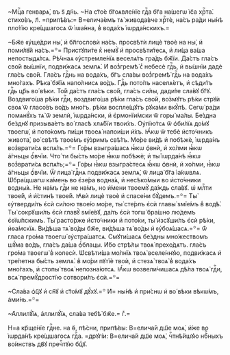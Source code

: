 ~Мцⷭ҇а генварѧ̀, въ ѕ҃ дн҃ь. ~На ст҃о́е бг҃оѧвле́нїе гдⷭ҇а бг҃а на́шегѡ і҆с҃а
хрⷭ҇та̀. стихо́въ, л҃. =припѣ́въ:= В=елича́емъ тѧ̀ живода́вче хрⷭ҇тѐ, на́съ
ра́ди ны́нѣ пло́тїю кре́щшагосѧ ѿ і҆ѡа́нна, в̾ вода́хъ і҆ѡрда́нскихъ.=

~Бж҃е ᲂу҆ще́дри ны̀, и҆ бл҃гословѝ на́съ. просвѣтѝ лицѐ твоѐ на ны̀, и҆
поми́лꙋй на́съ.=꙳= Пристꙋпи́те к̾ немꙋ̀ и҆ просвѣти́тесѧ, и҆ ли́ца ва́ша
непостыдѧ́тсѧ. Рѣ́чнаѧ ᲂу҆стремле́нїѧ веселѧ́тъ гра́дъ бж҃їи. Да́стъ гла́съ
сво́й вы́шнїи, подви́жасѧ землѧ̀. И҆ воз̾гремѣ̀ с̾ небесѐ гдⷭ҇ь, и҆ вы́шнїи
дадѐ гла́съ сво́й. Гла́съ гдⷭ҇нь на вода́хъ, бг҃ъ сла́вы воз̾гремѣ̀ гдⷭ҇ь на
вода́хъ мно́гахъ. Рѣка̀ бж҃їѧ напо́лнисѧ во́дъ. Гдⷭ҇ь пото́пъ населѧ́етъ, и҆
сѣди́тъ гдⷭ҇ь цр҃ь во́ вѣки. То́й да́стъ гла́съ сво́й, гла́съ си́лы, дади́те
сла́вꙋ бг҃ꙋ. Воздвиго́ша рѣ́ки гдⷭ҇и, воздвиго́ша рѣ́ки гла́съ сво́й, во́змꙋтъ
рѣ́ки стрꙋѝ своѧ̀ ѿ гласо́въ во́дъ мно́гъ. рѣ́ки воспле́щꙋтъ рꙋка́ми вкꙋ́пѣ.
Сегѡ̀ ра́ди помѧнꙋ́хъ тѧ̀ ѿ землѝ, і҆ѡрда́нски, и҆ є҆рмонїи́мски ѿ горы̀
ма́лы. Бе́здна бе́зднꙋ призыва́етъ во́ гласѣ хлѧ́бїи твои́хъ. Оу҆пїю́тсѧ ѿ
ѻ҆би́лїѧ до́мꙋ твоегѡ̀, и҆ пото́комъ пи́щи твоеѧ̀ напои́ши и҆́хъ. Ꙗ҆́кѡ ѿ тебѐ
и҆сто́чникъ живота̀, во́ свѣтѣ твое́мъ ᲂу҆́зримъ свѣ́тъ. Мо́ре ви́дѣ и҆ побѣжѐ,
і҆ѡрда́нъ воз̾врати́сѧ вспѧ́ть.=꙳= Го́ры взыгра́шасѧ ꙗ҆́кѡ ѻ҆внѝ, и҆ хо́лми
ꙗ҆́кѡ а҆́гньцы ѻ҆́вчїи. Что́ ти бы́сть мо́ре ꙗ҆́кѡ побѣжѐ; и҆ ты̀ і҆ѡрда́нѣ
ꙗ҆́кѡ воз̾врати́сѧ вспѧ́ть;=꙳= Го́ры ꙗ҆́кѡ взыгра́стесѧ ꙗ҆́кѡ ѻ҆внѝ, и҆ хо́лми,
ꙗ҆́кѡ а҆́гньцы ѻ҆́вчїи. Ѿ лица̀ гдⷭ҇нѧ подви́жасѧ землѧ̀, ѿ лица̀ бг҃а
і҆а́кѡвлѧ. Ѡ҆бра́щшагѡ ка́мень во є҆зе́ра водна́ѧ, и҆ несѣко́мыи во и҆сто́чники
водны́ѧ. Не на́мъ гдⷭ҇и не на́мъ, но и҆́мени твоемꙋ̀ да́ждь сла́вꙋ. ѡ҆ млⷭ҇ти
твое́й, и҆ и҆́стинѣ твое́й. Ꙗ҆вѝ лицѐ твоѐ и҆ спасе́ни бꙋ́демъ.=꙳= Ты̀
ᲂу҆тверди́лъ є҆сѝ си́лою твое́ю мо́ре, ты̀ сте́рлъ є҆сѝ главы̀ ѕмїе́мъ в̾
водѣ̀. Ты̀ сокрꙋши́лъ є҆сѝ главꙋ̀ ѕмїе́вꙋ, да́лъ є҆сѝ тогѡ̀ бра́шно лю́демъ
є҆ѳїѡ́пскимъ. Ты̀ расто́рже и҆сто́чники и҆ пото́ки, ты̀ и҆зсꙋши́лъ є҆сѝ рѣ́ки,
и҆ѳа́мскїѧ. Ви́дѣша тѧ̀ во́ды бж҃е, ви́дѣша тѧ̀ во́ды и҆ ᲂу҆боѧ́шасѧ.=꙳= ѿ́
гласа гро́ма твоегѡ̀ ᲂу҆стра́шатсѧ. Смꙋти́шасѧ бе́здны мно́жествомъ шꙋ́ма во́дъ,
гла́съ да́ша ѻ҆́блацы. И҆́бо стрѣ́лы твоѧ̀ прехо́дѧтъ. гла́съ гро́ма твоегѡ̀ в̾
колесѝ. Ѡ҆свѣти́ша мо́лнїѧ твоѧ̀ вселе́ннꙋю, подви́жасѧ и҆ тре́петна бы́сть
землѧ̀. в̾ мо́ри пꙋтїѐ твоѝ, и҆ стезѧ̀ твоѧ̀ в̾ вода́хъ мно́гахъ, и҆ стопы̀
твоѧ̀ непозна́ютсѧ. Ꙗ҆́кѡ возвели́чишасѧ дѣ́ла твоѧ̀ гдⷭ҇и, всѧ̀ премꙋ́дростїю
сотвори́лъ є҆сѝ.=꙳=

~Сла́ва ѻ҆ц҃ꙋ и҆ сн҃ꙋ и҆ ст҃о́мꙋ дꙋ́хꙋ.=꙳ И҆= ны́нѣ и҆ при́снѡ и҆ во́ вѣки
вѣкѡ́мъ, а҆ми́нь.=꙳=

~А҆ллилꙋ́їѧ, а҆ллилꙋ́їѧ, сла́ва тебѣ̀ бж҃е.= гⷤ.=

Н=а кр҃ще́нїе гдⷭ҇не. на ѳ҃, пѣ́сни, припѣ́вы: В=елича́й дш҃е моѧ̀, и҆́же во
і҆ѡрда́нѣ кре́щшагосѧ гдⷭ҇а. =дрꙋгі́и: В=елича́й дш҃е моѧ̀, чⷭ҇тнѣ́йшꙋю нбⷭ҇ныхъ
во́инствъ дв҃ꙋ пречⷭ҇тꙋю бцⷣꙋ.

